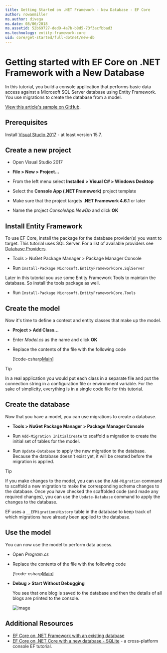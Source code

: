 ```yaml
---
title: Getting Started on .NET Framework - New Database - EF Core
author: rowanmiller
ms.author: divega
ms.date: 08/06/2018
ms.assetid: 52b69727-ded9-4a7b-b8d5-73f3acfbbad3
ms.technology: entity-framework-core
uid: core/get-started/full-dotnet/new-db
---
```


# Getting started with EF Core on .NET Framework with a New Database

In this tutorial, you build a console application that performs basic data access against a Microsoft SQL Server database using Entity Framework. You use migrations to create the database from a model.

[View this article's sample on GitHub](https://github.com/aspnet/EntityFramework.Docs/tree/master/samples/core/GetStarted/FullNet/ConsoleApp.NewDb).

## Prerequisites

Install [Visual Studio 2017](https://www.visualstudio.com/downloads/) - at least version 15.7.

## Create a new project

* Open Visual Studio 2017

* **File > New > Project...**

* From the left menu select **Installed > Visual C# > Windows Desktop**

* Select the **Console App (.NET Framework)** project template

* Make sure that the project targets **.NET Framework 4.6.1** or later

* Name the project *ConsoleApp.NewDb* and click **OK**

## Install Entity Framework

To use EF Core, install the package for the database provider(s) you want to target. This tutorial uses SQL Server. For a list of available providers see [Database Providers](../../providers/index.md).

* Tools > NuGet Package Manager > Package Manager Console

* Run `Install-Package Microsoft.EntityFrameworkCore.SqlServer`

Later in this tutorial you use some Entity Framework Tools to maintain the database. So install the tools package as well.

* Run `Install-Package Microsoft.EntityFrameworkCore.Tools`

## Create the model

Now it's time to define a context and entity classes that make up the model.

* **Project > Add Class...**

* Enter *Model.cs* as the name and click **OK**

* Replace the contents of the file with the following code

  [!code-csharp[Main](../../../../samples/core/GetStarted/FullNet/ConsoleApp.NewDb/Model.cs)] 

> [!TIP]  
> In a real application you would put each class in a separate file and put the connection string in a configuration file or environment variable. For the sake of simplicity, everything is in a single code file for this tutorial.

## Create the database

Now that you have a model, you can use migrations to create a database.

* **Tools > NuGet Package Manager > Package Manager Console**

* Run `Add-Migration InitialCreate` to scaffold a migration to create the initial set of tables for the model.

* Run `Update-Database` to apply the new migration to the database. Because the database doesn't exist yet, it will be created before the migration is applied.

> [!TIP]  
> If you make changes to the model, you can use the `Add-Migration` command to scaffold a new migration to make the corresponding schema changes to the database. Once you have checked the scaffolded code (and made any required changes), you can use the `Update-Database` command to apply the changes to the database.
>
> EF uses a `__EFMigrationsHistory` table in the database to keep track of which migrations have already been applied to the database.

## Use the model

You can now use the model to perform data access.

* Open *Program.cs*

* Replace the contents of the file with the following code

  [!code-csharp[Main](../../../../samples/core/GetStarted/FullNet/ConsoleApp.NewDb/Program.cs)]

* **Debug > Start Without Debugging**

  You see that one blog is saved to the database and then the details of all blogs are printed to the console.

  ![image](_static/output-new-db.png)

## Additional Resources

* [EF Core on .NET Framework with an existing database](xref:core/get-started/full-dotnet/existing-db)
* [EF Core on .NET Core with a new database - SQLite](xref:core/get-started/netcore/new-db-sqlite) -  a cross-platform console EF tutorial.
